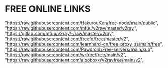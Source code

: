 # FREE ONLINE LINKS
"https://raw.githubusercontent.com/HakurouKen/free-node/main/public",
"https://raw.githubusercontent.com/mfuu/v2ray/master/v2ray",
"https://gitlab.com/mfuu/v2ray/-/raw/master/v2ray",
"https://raw.githubusercontent.com/freefq/free/master/v2",
"https://raw.githubusercontent.com/learnhard-cn/free_proxy_ss/main/free",
"https://raw.githubusercontent.com/Pawdroid/Free-servers/main/sub",
"https://raw.githubusercontent.com/wrfree/free/main/v2",
"https://raw.githubusercontent.com/aiboboxx/v2rayfree/main/v2",
